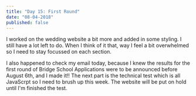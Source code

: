 ```yaml
---
title: "Day 15: First Round"
date: "08-04-2018"
published: false
---
```

I worked on the wedding website a bit more and added in some styling. I still have a lot left to do. When I think of it that, way I feel a bit overwhelmed so I need to stay focussed on each section.

I also happened to check my email today, because I knew the results for the first round of Bridge School Applications were to be announced before August 6th, and I made it!! The next part is the technical test which is all JavaScrpt so I need to brush up this week. The website will be put on hold until I'm finished the test.
